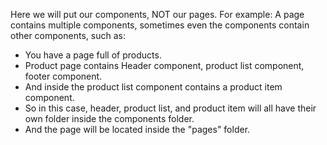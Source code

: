 Here we will put our components, NOT our pages.
For example:
A page contains multiple components, sometimes even the components contain other components, such as:

- You have a page full of products.
- Product page contains Header component, product list component, footer component.
- And inside the product list component contains a product item component.
- So in this case, header, product list, and product item will all have their own folder inside the components folder.
- And the page will be located inside the "pages" folder.

